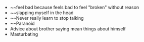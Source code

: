 - ~~feel bad because feels bad to feel "broken" without reason
- ~~slapping myself in the head
- ~~Never really learn to stop talking
- ~~Paranoid
- Advice about brother saying mean things about himself
- Masturbating